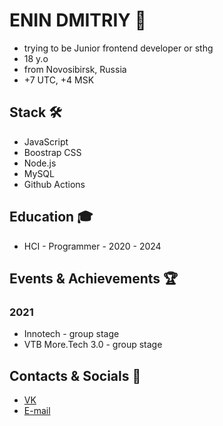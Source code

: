 # ENIN DMITRIY 👋
- trying to be Junior frontend developer or sthg
- 18 y.o
- from Novosibirsk, Russia
- +7 UTC, +4 MSK

## Stack 🛠️
- JavaScript
- Boostrap CSS
- Node.js
- MySQL
- Github Actions

## Education 🎓
- HCI - Programmer - 2020 - 2024


## Events & Achievements 🏆
### 2021
- Innotech - group stage
- VTB More.Tech 3.0 - group stage

## Contacts & Socials 📮
- [VK](https://vk.com/enyaaad)
- [E-mail](mailto://enindima1@gmail.com)

